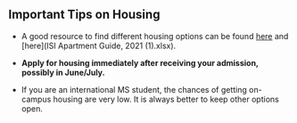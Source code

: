 ## Important Tips on Housing

* A good resource to find different housing options can be found [here](https://docs.google.com/spreadsheets/d/1W733qxThpY85sFvdtwqIgfTo8M7L_X367VxTHVOBUYM/edit#gid=1442012155) and [here](ISI Apartment Guide, 2021 (1).xlsx).

* **Apply for housing immediately after receiving your admission, possibly in June/July.**

* If you are an international MS student, the chances of getting on-campus housing are very low. It is always better to keep other options open.

